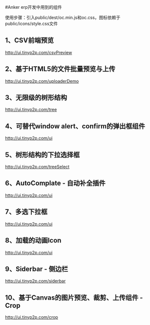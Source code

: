 #Anker erp开发中用到的组件

使用步骤：引入public/dest/oc.min.js和oc.css，图标依赖于public/icons/style.css文件

## 1、CSV前端预览  
http://ui.tinyp2p.com/csvPreview

## 2、基于HTML5的文件批量预览与上传
http://ui.tinyp2p.com/uploaderDemo

## 3、无限级的树形结构
http://ui.tinyp2p.com/tree

## 4、可替代window alert、confirm的弹出框组件
http://ui.tinyp2p.com/ui

## 5、树形结构的下拉选择框
http://ui.tinyp2p.com/treeSelect

## 6、AutoComplate - 自动补全插件
http://ui.tinyp2p.com/ui

## 7、多选下拉框
http://ui.tinyp2p.com/ui

## 8、加载的动画Icon
http://ui.tinyp2p.com/ui

## 9、Siderbar - 侧边栏
http://ui.tinyp2p.com/siderbar

## 10、基于Canvas的图片预览、裁剪、上传组件 - Crop
http://ui.tinyp2p.com/crop

